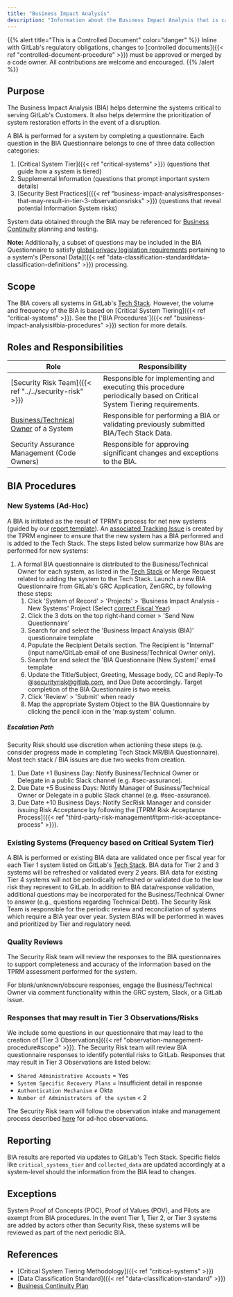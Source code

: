 ```yaml
---
title: "Business Impact Analysis"
description: "Information about the Business Impact Analysis that is carried out periodically by the Security Risk Team"
---
```


{{% alert title="This is a Controlled Document" color="danger" %}}
Inline with GitLab's regulatory obligations, changes to [controlled documents]({{< ref "controlled-document-procedure" >}}) must be approved or merged by a code owner. All contributions are welcome and encouraged.
{{% /alert %}}

## Purpose

The Business Impact Analysis (BIA) helps determine the systems critical to serving GitLab's Customers. It also helps determine the prioritization of system restoration efforts in the event of a disruption.

A BIA is performed for a system by completing a questionnaire. Each question in the BIA Questionnaire belongs to one of three data collection categories:

1. [Critical System Tier]({{< ref "critical-systems" >}}) (questions that guide how a system is tiered)
1. Supplemental Information (questions that prompt important system details)
1. [Security Best Practices]({{< ref "business-impact-analysis#responses-that-may-result-in-tier-3-observationsrisks" >}}) (questions that reveal potential Information System risks)

System data obtained through the BIA may be referenced for [Business Continuity](https://about.gitlab.com/handbook/business-technology/gitlab-business-continuity-plan/) planning and testing.

**Note:** Additionally, a subset of questions may be included in the BIA Questionnaire to satisfy [global privacy legislation requirements](https://about.gitlab.com/handbook/legal/privacy/privacy-laws.html#gdpr) pertaining to a system's [Personal Data]({{< ref "data-classification-standard#data-classification-definitions" >}}) processing.

## Scope

The BIA covers all systems in GitLab's [Tech Stack](https://about.gitlab.com/handbook/business-technology/tech-stack-applications/). However, the volume and frequency of the BIA is based on [Critical System Tiering]({{< ref "critical-systems" >}}). See the ['BIA Procedures']({{< ref "business-impact-analysis#bia-procedures" >}}) section for more details.

## Roles and Responsibilities

|Role|Responsibility|
|----------|------------------------------|
| [Security Risk Team]({{< ref "../../security-risk" >}}) |Responsible for implementing and executing this procedure periodically based on Critical System Tiering requirements. |
| [Business/Technical Owner](https://about.gitlab.com/handbook/business-technology/tech-stack-applications/#tech-stack-definitions) of a System | Responsible for performing a BIA or validating previously submitted BIA/Tech Stack Data. |
| Security Assurance Management (Code Owners)|Responsible for approving significant changes and exceptions to the BIA. |

## BIA Procedures

### New Systems (Ad-Hoc)

A BIA is initiated as the result of TPRM's process for net new systems (guided by our [report template](https://gitlab.com/gitlab-com/gl-security/security-assurance/security-risk-team/third-party-vendor-security-management/-/blob/master/.gitlab/issue_templates/TPRM%20Assessment%20Report%20Template.md)). An [associated Tracking Issue](https://gitlab.com/gitlab-com/gl-security/security-assurance/security-risk-team/third-party-vendor-security-management/-/blob/master/.gitlab/issue_templates/New%20System%20-%20TS%20Add%20and%20BIA%20Tracking.md) is created by the TPRM engineer to ensure that the new system has a BIA performed and is added to the Tech Stack.  The steps listed below summarize how BIAs are performed for new systems:

1. A formal BIA questionnaire is distributed to the Business/Technical Owner for each system, as listed in the [Tech Stack](https://gitlab.com/gitlab-com/www-gitlab-com/-/blob/master/data/tech_stack.yml) or Merge Request related to adding the system to the Tech Stack. Launch a new BIA Questionnaire from GitLab's GRC Application, ZenGRC, by following these steps:
      1. Click 'System of Record' > 'Projects' > 'Business Impact Analysis - New Systems' Project (Select [correct Fiscal Year](https://gitlab.zengrc.com/sor/info/Project/106/info))
      1. Click the 3 dots on the top right-hand corner > 'Send New Questionnaire'
      1. Search for and select the 'Business Impact Analysis (BIA)' questionnaire template
      1. Populate the Recipient Details section. The Recipient is "Internal" (input name/GitLab email of one Business/Technical Owner only).
      1. Search for and select the 'BIA Questionnaire (New System)' email template
      1. Update the Title/Subject, Greeting, Message body, CC and Reply-To @securityrisk@gitlab.com, and Due Date accordingly.  Target completion of the BIA Questionnaire is two weeks.
      1. Click 'Review' > 'Submit' when ready
      1. Map the appropriate System Object to the BIA Questionnaire by clicking the pencil icon in the 'map:system' column.

##### Escalation Path

Security Risk should use discretion when actioning these steps (e.g. consider progress made in completing Tech Stack MR/BIA Questionnaire). Most tech stack / BIA issues are due two weeks from creation.

1. Due Date +1 Business Day: Notify Business/Technical Owner or Delegate in a public Slack channel (e.g. #sec-assurance).
1. Due Date +5 Business Days: Notify Manager of Business/Technical Owner or Delegate in a public Slack channel (e.g. #sec-assurance).
1. Due Date +10 Business Days: Notify SecRisk Manager and consider issuing Risk Acceptance by following the [TPRM Risk Acceptance Process]({{< ref "third-party-risk-management#tprm-risk-acceptance-process" >}}).

### Existing Systems (Frequency based on Critical System Tier)

A BIA is performed or existing BIA data are validated once per fiscal year for each Tier 1 system listed on GitLab's [Tech Stack](https://gitlab.com/gitlab-com/www-gitlab-com/-/blob/master/data/tech_stack.yml). BIA data for Tier 2 and 3 systems will be refreshed or validated every 2 years. BIA data for existing Tier 4 systems will not be periodically refreshed or validated due to the low risk they represent to GitLab. In addition to BIA data/response validation, additional questions may be incorporated for the Business/Technical Owner to answer (e.g., questions regarding Technical Debt). The Security Risk Team is responsible for the periodic review and reconciliation of systems which require a BIA year over year. System BIAs will be performed in waves and prioritized by Tier and regulatory need.

### Quality Reviews

The Security Risk team will review the responses to the BIA questionnaires to support completeness and accuracy of the information based on the TPRM assessment performed for the system.

For blank/unknown/obscure responses, engage the Business/Technical Owner via comment functionality within the GRC system, Slack, or a GitLab issue.

### Responses that may result in Tier 3 Observations/Risks

We include some questions in our questionnaire that may lead to the creation of [Tier 3 Observations]({{< ref "observation-management-procedure#scope" >}}). The Security Risk team will review BIA questionnaire responses to identify potential risks to GitLab. Responses that may result in Tier 3 Observations are listed below:

- `Shared Administrative Accounts` = Yes
- `System Specific Recovery Plans` = Insufficient detail in response
- `Authentication Mechanism` ≠ Okta
- `Number of Administrators of the system` < 2

The Security Risk team will follow the observation intake and management process described [here](https://gitlab.com/gitlab-com/gl-security/security-assurance/observation-management/-/blob/master/runbooks/1_Observation%20Intake%20and%20Management.md) for ad-hoc observations.

## Reporting

BIA results are reported via updates to GitLab's Tech Stack. Specific fields like `critical_systems_tier` and `collected_data` are updated accordingly at a system-level should the information from the BIA lead to changes.

## Exceptions

System Proof of Concepts (POC), Proof of Values (POV), and Pilots are exempt from BIA procedures. In the event Tier 1, Tier 2, or Tier 3 systems are added by actors other than Security Risk, these systems will be reviewed as part of the next periodic BIA.

## References

- [Critical System Tiering Methodology]({{< ref "critical-systems" >}})
- [Data Classification Standard]({{< ref "data-classification-standard" >}})
- [Business Continuity Plan](https://about.gitlab.com/handbook/business-technology/gitlab-business-continuity-plan/)
